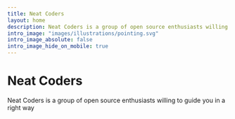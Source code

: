 ```yaml
---
title: Neat Coders
layout: home
description: Neat Coders is a group of open source enthusiasts willing to guide you in a right way.
intro_image: "images/illustrations/pointing.svg"
intro_image_absolute: false
intro_image_hide_on_mobile: true
---
```


# Neat Coders

Neat Coders is a group of open source enthusiasts willing to guide you in a right way
